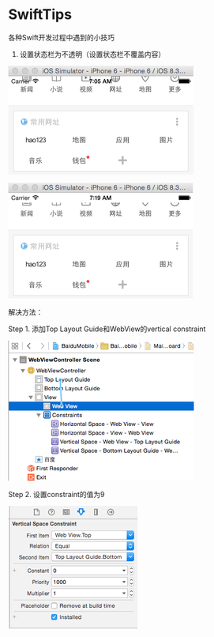 # SwiftTips
各种Swift开发过程中遇到的小技巧


1. 设置状态栏为不透明（设置状态栏不覆盖内容）

![Fig 1a. 透明的状态栏，内容被状态栏覆盖](https://raw.githubusercontent.com/machinecc/SwiftTips/master/Images/1a.png)

![Fig 1b. 目标：不透明的状态栏，内容不被状态栏覆盖](https://raw.githubusercontent.com/machinecc/SwiftTips/master/Images/1b.png)

解决方法：

Step 1. 添加Top Layout Guide和WebView的vertical constraint 

![Fig 1c. 添加constraint](https://raw.githubusercontent.com/machinecc/SwiftTips/master/Images/1c.png)

Step 2. 设置constraint的值为9

![Fig 1d. 设置constraint](https://raw.githubusercontent.com/machinecc/SwiftTips/master/Images/1d.png)




